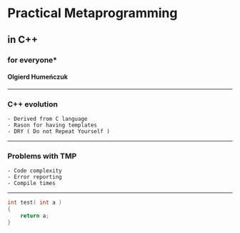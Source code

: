 # Practical Metaprogramming 
## in C++ 
### for everyone\*
#### Olgierd Humeńczuk 

---

### C++ evolution

    - Derived from C language
    - Rason for having templates
    - DRY ( Do not Repeat Yourself )

---

### Problems with TMP

    - Code complexity
    - Error reporting
    - Compile times
    
---

```cpp
int test( int a )
{
    return a;
}
```
